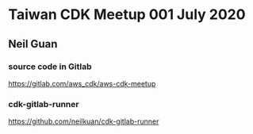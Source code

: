 # Taiwan CDK Meetup 001 July 2020
## Neil Guan 

### source code in Gitlab 

https://gitlab.com/aws_cdk/aws-cdk-meetup

### cdk-gitlab-runner 

https://github.com/neilkuan/cdk-gitlab-runner
